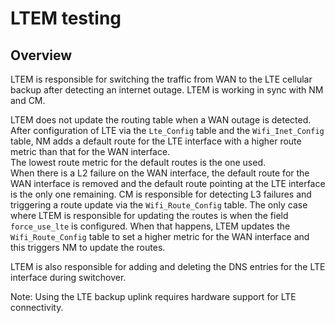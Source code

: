 # LTEM testing

## Overview

LTEM is responsible for switching the traffic from WAN to the LTE cellular
backup after detecting an internet outage. LTEM is working in sync with NM
and CM.

LTEM does not update the routing table when a WAN outage is detected.
After configuration of LTE via the `Lte_Config` table and the
`Wifi_Inet_Config` table, NM adds a default route for the LTE interface with a
higher route metric than that for the WAN interface.\
The lowest route metric for the default routes is the one used.\
When there is a L2 failure on the WAN interface, the default route for the WAN
interface is removed and the default route pointing at the LTE interface is the
only one remaining. CM is responsible for detecting L3 failures and triggering
a route update via the `Wifi_Route_Config` table. The only case where LTEM is
responsible for updating the routes is when the field `force_use_lte` is
configured. When that happens, LTEM updates the `Wifi_Route_Config` table to
set a higher metric for the WAN interface and this triggers NM to update the
routes.

LTEM is also responsible for adding and deleting the DNS entries for the LTE
interface during switchover.

Note: Using the LTE backup uplink requires hardware support for LTE
connectivity.
